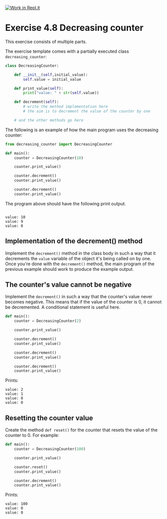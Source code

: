 [![Work in Repl.it](https://classroom.github.com/assets/work-in-replit-14baed9a392b3a25080506f3b7b6d57f295ec2978f6f33ec97e36a161684cbe9.svg)](https://classroom.github.com/online_ide?assignment_repo_id=3477732&assignment_repo_type=AssignmentRepo)
# Exercise 4.8 Decreasing counter

This exercise consists of multiple parts.

The exercise template comes with a partially executed class `decreasing_counter`:

```python
class DecreasingCounter:

    def __init__(self,initial_value):
        self.value = initial_value

    def print_value(self):
        print("value: " + str(self.value))

    def decrement(self):
        # write the method implementation here
        # the aim is to decrement the value of the counter by one

    # and the other methods go here
```

The following is an example of how the main program uses the decreasing counter:

```python
from decreasing_counter import DecreasingCounter

def main():
    counter = DecreasingCounter(10)

    counter.print_value()

    counter.decrement()
    counter.print_value()

    counter.decrement()
    counter.print_value()
```

The program above should have the following print output.

```plaintext

value: 10
value: 9
value: 8

```

## Implementation of the decrement() method

Implement the `decrement()` method in the class body in such a way that it decrements the `value` variable of the object it's being called on by one. Once you're done with the `decrement()` method, the main program of the previous example should work to produce the example output.

## The counter's value cannot be negative

Implement the `decrement()` in such a way that the counter's value never becomes negative. This means that if the value of the counter is 0, it cannot be decremented. A conditional statement is useful here.

```python
def main():
    counter = DecreasingCounter(2)

    counter.print_value()

    counter.decrement()
    counter.print_value()

    counter.decrement()
    counter.print_value()

    counter.decrement()
    counter.print_value()
```
Prints:

```plaintext
value: 2
value: 1
value: 0
value: 0
```

## Resetting the counter value

Create the method `def reset()` for the counter that resets the value of the counter to 0. For example:

```python
def main():
    counter = DecreasingCounter(100)

    counter.print_value()

    counter.reset()
    counter.print_value()

    counter.decrement()
    counter.print_value()
```

Prints:

```plaintext
value: 100
value: 0
value: 0
```
